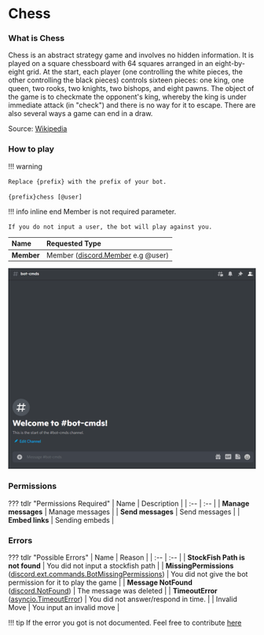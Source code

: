 # Chess

### What is Chess

Chess is an abstract strategy game and involves no hidden information. It is played on a square chessboard with 64 squares arranged in an eight-by-eight grid. At the start, each player (one controlling the white pieces, the other controlling the black pieces) controls sixteen pieces: one king, one queen, two rooks, two knights, two bishops, and eight pawns. The object of the game is to checkmate the opponent's king, whereby the king is under immediate attack (in "check") and there is no way for it to escape. There are also several ways a game can end in a draw.

Source: [Wikipedia](https://en.wikipedia.org/wiki/Chess)

### How to play

!!! warning

    Replace {prefix} with the prefix of your bot.

`{prefix}chess [@user]`

!!! info  inline end
    Member is not required parameter.

    If you do not input a user, the bot will play against you.

| Name | Requested Type |
| :-- | :-- |
| **Member** | Member ([discord.Member](https://docs.pycord.dev/en/master/api.html?highlight=member#discord.Member) e.g @user) |

![Sample](../src/screenshots/chess.gif)

### Permissions

??? tdlr "Permissions Required"
    | Name | Description |
    | :-- | :-- |
    | **Manage messages** | Manage messages |
    | **Send messages** | Send messages |
    | **Embed links** | Sending embeds |

### Errors

??? tdlr "Possible Errors"
    | Name | Reason |
    | :-- | :-- |
    | **StockFish Path is not found** | You did not input a stockfish path |
    | **MissingPermissions** ([discord.ext.commands.BotMissingPermissions](https://docs.pycord.dev/en/master/ext/commands/api.html?highlight=missing#discord.ext.commands.BotMissingPermissions)) | You did not give the bot permission for it to play the game |
    | **Message NotFound** ([discord.NotFound](https://docs.pycord.dev/en/master/api.html?highlight=notfound#discord.NotFound)) | The message was deleted |
    | **TimeoutError** ([asyncio.TimeoutError](https://docs.python.org/3/library/asyncio-exceptions.html?highlight=timeouterror#asyncio.TimeoutError)) | You did not answer/respond in time. |
    | Invalid Move | You input an invalid move |

!!! tip
    If the error you got is not documented. Feel free to contribute [here](https://github.com/andrewthederp/Disgames/docs/mixins/chess.md)
